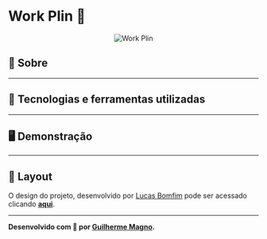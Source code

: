 # Work Plin 🤝
<p align="center">
<img src="https://i.imgur.com/lTitC0X.png" alt="Work Plin" title="Work Plin">
</p>

## 📖 Sobre   

---

## 🚀 Tecnologias e ferramentas utilizadas

---

## 🖥️ Demonstração

---

## 🔖 Layout
O design do projeto, desenvolvido por [Lucas Bomfim](https://github.com/lubomfim) pode ser acessado clicando **[aqui](https://www.figma.com/file/m95CWMbgT372P5ytrlSluF/Work-Plin?node-id=0%3A1)**.

---

**Desenvolvido com 💜 por [Guilherme Magno](https://github.com/devmagno/).**